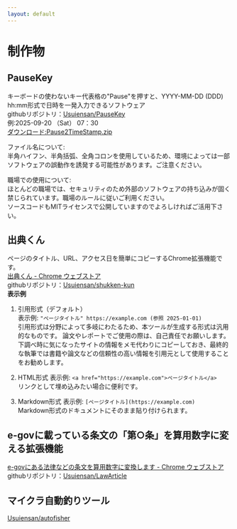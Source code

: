 ```yaml
---
layout: default
---
```


# 制作物

## PauseKey
キーボードの使わないキー代表格の"Pause"を押すと、YYYY-MM-DD (DDD) hh:mm形式で日時を一発入力できるソフトウェア  
githubリポジトリ：[Usuiensan/PauseKey](https://github.com/Usuiensan/PauseKey)  
例:2025-09-20 （Sat） 07：30  
[ダウンロード:Pause2TimeStamp.zip](https://github.com/Usuiensan/PauseKey/releases/download/latest/Pause2TimeStamp.zip)

ファイル名について:  
半角ハイフン、半角括弧、全角コロンを使用しているため、環境によっては一部ソフトウェアの誤動作を誘発する可能性があります。ご注意ください。  

職場での使用について:  
ほとんどの職場では、セキュリティのため外部のソフトウェアの持ち込みが固く禁じられています。職場のルールに従いご利用ください。  
ソースコードもMITライセンスで公開していますのでよろしければご活用下さい。
## 出典くん
ページのタイトル、URL、アクセス日を簡単にコピーするChrome拡張機能です。  
[出典くん - Chrome ウェブストア](https://chromewebstore.google.com/detail/kjlnbjeohfbpcjhjejbefejogkfdnklg)  
githubリポジトリ：[Usuiensan/shukken-kun](https://github.com/Usuiensan/shukken-kun)  
**表示例**
1. 引用形式（デフォルト）  
表示例: `"ページタイトル" https://example.com (参照 2025-01-01)`  
    引用形式は分野によって多岐にわたるため、本ツールが生成する形式は汎用的なものです。
    論文やレポートでご使用の際は、自己責任でお願いします。  
    下調べ時に気になったサイトの情報をメモ代わりにコピーしておき、最終的な執筆では書籍や論文などの信頼性の高い情報を引用元として使用することをお勧めします。

2. HTML形式
表示例: `<a href="https://example.com">ページタイトル</a>`  
リンクとして埋め込みたい場合に便利です。

3. Markdown形式
表示例: `[ページタイトル](https://example.com)`  
Markdown形式のドキュメントにそのまま貼り付けられます。

## e-govに載っている条文の「第○条」を算用数字に変える拡張機能
[e-govにある法律などの条文を算用数字に変換します - Chrome ウェブストア](https://chromewebstore.google.com/detail/hmncptexteamgangejaegdjnojdhdgcgkgbp?utm_source=item-share-cb)  
githubリポジトリ：[Usuiensan/LawArticle](https://github.com/Usuiensan/LawArticle)

## マイクラ自動釣りツール
[Usuiensan/autofisher](https://github.com/Usuiensan/autofisher)
